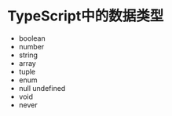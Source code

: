 # TypeScript中的数据类型

- boolean
- number
- string
- array
- tuple
- enum
- null undefined
- void
- never
